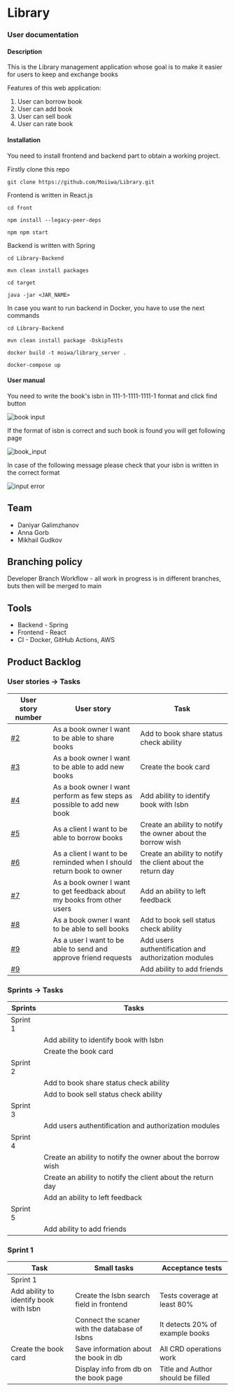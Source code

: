 # Library

### User documentation

#### Description

This is the Library management application whose goal is to make it easier for users to keep and exchange books
 
Features of this web application:

1. User can borrow book
2. User can add book
3. User can sell book
4. User can rate book


#### Installation

You need to install frontend and backend part to obtain a working project.

Firstly clone this repo

```git clone https://github.com/Moiiwa/Library.git```

Frontend is written in React.js

```
cd front  

npm install --legacy-peer-deps 

npm npm start  
```

Backend is written with Spring

```
cd Library-Backend 

mvn clean install packages  

cd target 

java -jar <JAR_NAME> 
```
In case you want to run backend in Docker, you have to use the next commands

```
cd Library-Backend 

mvn clean install package -DskipTests 

docker build -t moiwa/library_server .

docker-compose up                     
```

#### User manual

You need to write the book's isbn in 111-1-1111-1111-1 format and click find button  

![book input](front/screens/screen_manual_input_book.png)

If the format of isbn is correct and such book is found you will get following page

![book_input](front/screens/screen_manual_book_page.png)

In case of the following message please check that your isbn is written in the correct format

![input error](front/screens/screen_manual_error_input.png)


## Team
- Daniyar Galimzhanov
- Anna Gorb
- Mikhail Gudkov

## Branching policy
Developer Branch Workflow - all work in progress is in different branches, buts then will be merged to main

## Tools
- Backend - Spring
- Frontend - React
- CI - Docker, GitHub Actions, AWS

## Product Backlog

### User stories -> Tasks

User story number | User story | Task |
| --- | --- | --- | 
[#2](https://github.com/Moiiwa/Library/issues/2) | As a book owner I want to be able to share books | Add to book share status check ability | 
[#3](https://github.com/Moiiwa/Library/issues/3) | As a book owner I want to be able to add new books | Create the book card | 
[#4](https://github.com/Moiiwa/Library/issues/4) | As a book owner I want perform as few steps as possible to add new book | Add ability to identify book with Isbn | 
[#5](https://github.com/Moiiwa/Library/issues/5) | As a client I want to be able to borrow books | Create an ability to notify the owner about the borrow wish | 
[#6](https://github.com/Moiiwa/Library/issues/6) | As a client I want to be reminded when I should return book to owner | Create an ability to notify the client about the return day | 
[#7](https://github.com/Moiiwa/Library/issues/7) | As a book owner I want to get feedback about my books from other users | Add an ability to left feedback | 
[#8](https://github.com/Moiiwa/Library/issues/8) | As a book owner I want to be able to sell books | Add to book sell status check ability | 
[#9](https://github.com/Moiiwa/Library/issues/9) | As a user I want to be able to send and approve friend requests | Add users authentification and authorization modules | 
[#9](https://github.com/Moiiwa/Library/issues/9) | | Add ability to add friends | 

### Sprints -> Tasks

Sprints | Tasks |
| --- | --- | 
Sprint 1 |  | 
| | Add ability to identify book with Isbn | 
| | Create the book card| 
Sprint 2 |  | 
| | Add to book share status check ability | 
| | Add to book sell status check ability | 
Sprint 3 |  | 
| | Add users authentification and authorization modules | 
Sprint 4 |  | 
| | Create an ability to notify the owner about the borrow wish | 
| | Create an ability to notify the client about the return day |
| | Add an ability to left feedback |
Sprint 5 |  | 
| | Add ability to add friends | 

### Sprint 1

Task | Small tasks | Acceptance tests |
| --- | --- | --- |
Sprint 1 |  |  |
| Add ability to identify book with Isbn | Create the Isbn search field in frontend | Tests coverage at least 80% |
|  | Connect the scaner with the database of Isbns | It detects 20% of example books | 
| Create the book card | Save information about the book in db | All CRD operations work |
|  | Display info from db on the book page | Title and Author should be filled |
